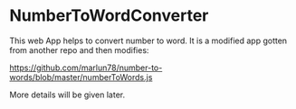 # NumberToWordConverter
This web App helps to convert number to word. It is a modified app gotten from another repo and then modifies: 

https://github.com/marlun78/number-to-words/blob/master/numberToWords.js

More details will be given later.
